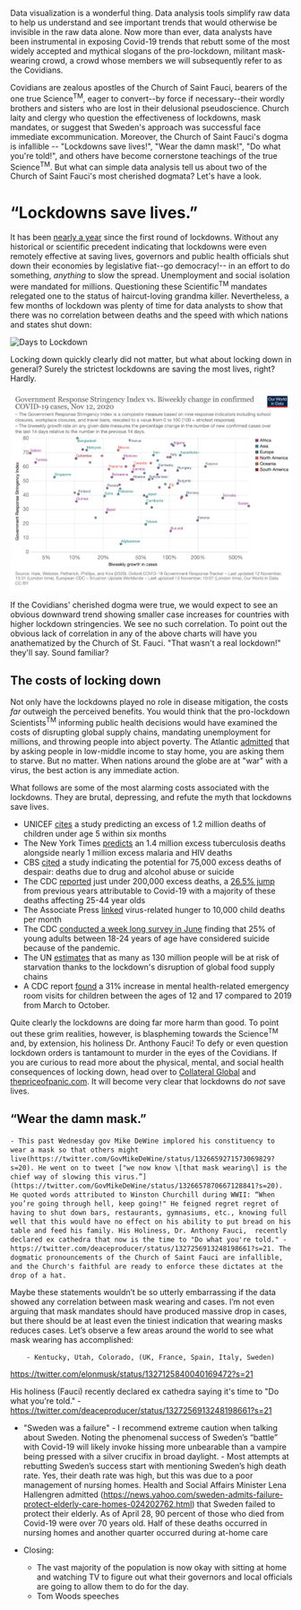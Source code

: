 Data visualization is a wonderful thing. Data analysis tools simplify raw data to help us understand and see important trends that would otherwise be invisible in the raw data alone. Now more than ever, data analysts have been instrumental in exposing Covid-19 trends that rebutt some of the most widely accepted and mythical slogans of the pro-lockdown, militant mask-wearing crowd, a crowd whose members we will subsequently refer to as the Covidians. 

Covidians are zealous apostles of the Church of Saint Fauci, bearers of the one true Science<sup>TM</sup>, eager to convert--by force if necessary--their wordly brothers and sisters who are lost in their delusional pseudoscience. Church laity and clergy who question the effectiveness of lockdowns, mask mandates, or suggest that Sweden's approach was successful face immediate excommunication. Moreover, the Church of Saint Fauci's dogma is infallible -- "Lockdowns save lives!", "Wear the damn mask!", "Do what you're told!", and others have become cornerstone teachings of the true Science<sup>TM</sup>. But what can simple data analysis tell us about two of the Church of Saint Fauci's most cherished dogmata? Let's have a look.

# “Lockdowns save lives.”

It has been [nearly a year](https://www.bbc.com/news/world-52103747) since the first round of lockdowns. Without any historical or scientific precedent indicating that lockdowns were even remotely effective at saving lives, governors and public health officials shut down their economies by legislative fiat--go democracy!-- in an effort to do something, *anything* to slow the spread. Unemployment and social isolation were mandated for millions. Questioning these Scientific<sup>TM</sup> mandates relegated one to the status of haircut-loving grandma killer. Nevertheless, a few months of lockdown was plenty of time for data analysts to show that there was no correlation between deaths and the speed with which nations and states shut down:

![Days to Lockdown](https://www.aier.org/wp-content/uploads/2020/05/ED-AZ636_Rodger_16U_20200426130615-1-1.jpg)

Locking down quickly clearly did not matter, but what about locking down in general? Surely the strictest lockdowns are saving the most lives, right? Hardly.

![Lockdown Stringecy vs Case Change](/static/images/stringency-vs-change.png)

If the Covidians' cherished dogma were true, we would expect to see an obvious downward trend showing smaller case increases for countries with higher lockdown stringencies. We see no such correlation. To point out the obvious lack of correlation in any of the above charts will have you anathematized by the Church of St. Fauci. "That wasn't a real lockdown!" they'll say. Sound familiar?


## The costs of locking down

Not only have the lockdowns played no role in disease mitigation, the costs *far* outweigh the perceived benefits. You would think that the pro-lockdown Scientists<sup>TM</sup> informing public health decisions would have examined the costs of disrupting global supply chains, mandating unemployment for millions, and throwing people into abject poverty. The Atlantic [admitted](https://www.theatlantic.com/international/archive/2020/08/coronavirus-pandemic-developing-world/614578/) that by asking people in low-middle income to stay home, you are asking them to starve.  But no matter. When nations around the globe are at "war" with a virus, the best action is any immediate action.

What follows are some of the most alarming costs associated with the lockdowns. They are brutal, depressing, and refute the myth that lockdowns save lives.

- UNICEF [cites](https://www.unicef.org/press-releases/covid-19-devastates-already-fragile-health-systems-over-6000-additional-children) a study predicting an excess of 1.2 million deaths of children under age 5 within six months
- The New York Times [predicts](https://www.nytimes.com/2020/08/03/health/coronavirus-tuberculosis-aids-malaria.html) an 1.4 million excess tuberculosis deaths alongside nearly 1 million excess malaria and HIV deaths
- CBS [cited](https://www.cbsnews.com/news/coronavirus-deaths-suicides-drugs-alcohol-pandemic-75000/) a study indicating the potential for 75,000 excess deaths of despair: deaths due to drug and alcohol abuse or suicide
- The CDC [reported](https://www.cdc.gov/mmwr/volumes/69/wr/mm6942e2.htm) just under 200,000 excess deaths, a [26.5% jump](https://www.dailywire.com/news/new-cdc-numbers-show-lockdowns-deadly-toll-on-young-people) from previous years attributable to Covid-19 with a majority of these deaths affecting 25-44 year olds
- The Associate Press [linked](https://apnews.com/article/lifestyle-ap-top-news-understanding-the-outbreak-hunger-international-news-5cbee9693c52728a3808f4e7b4965cbd) virus-related hunger to 10,000 child deaths per month
- The CDC [conducted a week long survey in June](https://www.forbes.com/sites/jackkelly/2020/08/18/the-pandemic-has-caused-an-increase-in-anxiety-stress-depression-and-suicides/?sh=23f44a175863) finding that 25% of young adults between 18-24 years of age have considered suicide because of the pandemic.
- The UN [estimates](https://www.washingtonpost.com/world/national-security/un-pandemic-could-push-tens-of-millions-into-chronic-hunger/2020/07/13/0733e34e-c51e-11ea-a825-8722004e4150_story.html) that as many as 130 million people will be at risk of starvation thanks to the lockdown's disruption of global food supply chains
- A CDC report [found](https://thehill.com/policy/healthcare/525797-cdc-pediatric-visits-to-emergency-rooms-for-mental-health-problems?amp&__twitter_impression=true) a 31% increase in mental health-related emergency room visits for children between the ages of 12 and 17 compared to 2019 from March to October.

Quite clearly the lockdowns are doing far more harm than good. To point out these grim realities, however, is blaspheming towards the Science<sup>TM</sup> and, by extension, his holiness Dr. Anthony Fauci! To defy or even question lockdown orders is tantamount to murder in the eyes of the Covidians. If you are curious to read more about the physical, mental, and social health consequences of locking down, head over to [Collateral Global](https://collateralglobal.org) and [thepriceofpanic.com](http://thepriceofpanic.com). It will become very clear that lockdowns do *not* save lives. 


## “Wear the damn mask.”
    - This past Wednesday gov Mike DeWine implored his constituency to wear a mask so that others might live(https://twitter.com/GovMikeDeWine/status/1326659271573069829?s=20). He went on to tweet ["we now know \[that mask wearing\] is the chief way of slowing this virus.”] (https://twitter.com/GovMikeDeWine/status/1326657870667128841?s=20). He quoted words attributed to Winston Churchill during WWII: “When you’re going through hell, keep going!" He feigned regret regret of having to shut down bars, restaurants, gymnasiums, etc., knowing full well that this would have no effect on his ability to put bread on his table and feed his family. His Holiness, Dr. Anthony Fauci,  recently declared ex cathedra that now is the time to "Do what you're told." - https://twitter.com/deaceproducer/status/1327256913248198661?s=21. The dogmatic pronouncements of the Church of Saint Fauci are infallible, and the Church's faithful are ready to enforce these dictates at the drop of a hat.
    
Maybe these statements wouldn’t be so utterly embarrassing if the data showed any correlation between mask wearing and cases. I’m not even arguing that mask mandates should have produced massive drop in cases, but there should be at least even the tiniest indication that wearing masks reduces cases. Let’s observe a few areas around the world to see what mask wearing has accomplished:

        - Kentucky, Utah, Colorado, (UK, France, Spain, Italy, Sweden)


https://twitter.com/elonmusk/status/1327125840040169472?s=21

His holiness (Fauci) recently declared ex cathedra saying it's time to "Do what you're told." - https://twitter.com/deaceproducer/status/1327256913248198661?s=21

- "Sweden was a failure"
        - I recommend extreme caution when talking about Sweden. Noting the phenomenal success of Sweden’s “battle” with Covid-19 will likely invoke hissing more unbearable than           a vampire being pressed with a silver crucifix in broad daylight. 
        - Most attempts at rebutting Sweden’s success start with mentioning Sweden’s high death rate. Yes, their death rate was high, but this was due to a poor management of          nursing homes. Health and Social Affairs Minister Lena Hallengren admitted (https://news.yahoo.com/sweden-admits-failure-protect-elderly-care-homes-024202762.html) that            Sweden failed to protect their elderly. As of April 28, 90 percent of those who died from Covid-19 were over 70 years old. Half of these deaths occurred in nursing             homes and another quarter occurred during at-home care

- Closing:
    - The vast majority of the population is now okay with sitting at home and watching TV to figure out what their governors and local officials are going to allow them to do for the day. 
    - Tom Woods speeches
